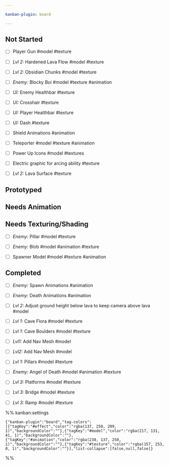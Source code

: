 ```yaml
---

kanban-plugin: board

---
```


## Not Started

- [ ] Player Gun #model #texture
- [ ] *Lvl 2:* Hardened Lava Flow #model #texture
- [ ] *Lvl 2:* Obsidian Chunks #model #texture
- [ ] *Enemy:* Blocky Boi #model #texture #animation
- [ ] *UI:* Enemy Healthbar #texture
- [ ] *UI:* Crosshair #texture
- [ ] *UI:* Player Healthbar #texture
- [ ] *UI:* Dash #texture
- [ ] Shield Animations #animation
- [ ] Teleporter #model #texture #animation
- [ ] Power Up Icons #model #textures
- [ ] Electric graphic for arcing ability #texture
- [ ] *Lvl 2:* Lava Surface #texture


## Prototyped



## Needs Animation



## Needs Texturing/Shading

- [ ] *Enemy:* Pillar #model #texture
- [ ] *Enemy:* Blob #model #animation #texture
- [ ] Spawner Model #model #texture #animation


## Completed

- [ ] *Enemy:* Spawn Animations #animation
- [ ] *Enemy:* Death Animations #animation
- [ ] *Lvl 2:* Adjust ground height below lava to keep camera above lava #model
- [ ] *Lvl 1:* Cave Flora #model #texture
- [ ] *Lvl 1:* Cave Boulders #model #texture
- [ ] *Lvl1:* Add Nav Mesh #model
- [ ] *Lvl2:* Add Nav Mesh #model
- [ ] *Lvl 1:* Pillars #model #texture
- [ ] *Enemy:* Angel of Death #model #animation #texture
- [ ] *Lvl 3:* Platforms #model #texture
- [ ] *Lvl 3:* Bridge #model #texture
- [ ] *Lvl 3:* Ramp #model #texture




%% kanban:settings
```
{"kanban-plugin":"board","tag-colors":[{"tagKey":"#effect","color":"rgba(137, 250, 209, 1)","backgroundColor":""},{"tagKey":"#model","color":"rgba(217, 131, 41, 1)","backgroundColor":""},{"tagKey":"#animation","color":"rgba(238, 137, 250, 1)","backgroundColor":""},{"tagKey":"#texture","color":"rgba(157, 253, 0, 1)","backgroundColor":""}],"list-collapse":[false,null,false]}
```
%%